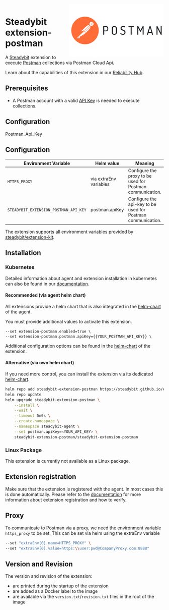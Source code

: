 <img src="./postman.png" width="300" align="right" alt="Kong logo">

# Steadybit extension-postman

A [Steadybit](https://www.steadybit.com/) extension to execute [Postman](https://www.postman.com/) collections via Postman Cloud Api.

Learn about the capabilities of this extension in our [Reliability Hub](https://hub.steadybit.com/extension/com.steadybit.extension_postman).

## Prerequisites

- A Postman account with a
	valid [API Key](https://www.postman.com/postman/workspace/postman-public-workspace/documentation/12959542-c8142d51-e97c-46b6-bd77-52bb66712c9a#authentication)
	is needed to execute collections.

## Configuration

Postman_Api_Key
## Configuration

| Environment Variable                  | Helm value             | Meaning                                                     | Required | Default |
|---------------------------------------|------------------------|-------------------------------------------------------------|----------|---------|
| `HTTPS_PROXY`                         | via extraEnv variables | Configure the proxy to be used for Postman communication.   | no       |         |
| `STEADYBIT_EXTENSION_POSTMAN_API_KEY` | postman.apiKey         | Configure the api-key to be used for Postman communication. | yes      |         |

The extension supports all environment variables provided by [steadybit/extension-kit](https://github.com/steadybit/extension-kit#environment-variables).

## Installation

### Kubernetes

Detailed information about agent and extension installation in kubernetes can also be found in
our [documentation](https://docs.steadybit.com/install-and-configure/install-agent/install-on-kubernetes).

#### Recommended (via agent helm chart)

All extensions provide a helm chart that is also integrated in the
[helm-chart](https://github.com/steadybit/helm-charts/tree/main/charts/steadybit-agent) of the agent.

You must provide additional values to activate this extension.

```
--set extension-postman.enabled=true \
--set extension-postman.postman.apiKey={{YOUR_POSTMAN_API_KEY}} \
```

Additional configuration options can be found in
the [helm-chart](https://github.com/steadybit/extension-postman/blob/main/charts/steadybit-extension-postman/values.yaml) of the
extension.

#### Alternative (via own helm chart)

If you need more control, you can install the extension via its
dedicated [helm-chart](https://github.com/steadybit/extension-postman/blob/main/charts/steadybit-extension-postman).

```bash
helm repo add steadybit-extension-postman https://steadybit.github.io/extension-postman
helm repo update
helm upgrade steadybit-extension-postman \
    --install \
    --wait \
    --timeout 5m0s \
    --create-namespace \
    --namespace steadybit-agent \
    --set postman.apiKey=<YOUR_API_KEY> \
    steadybit-extension-postman/steadybit-extension-postman
```

### Linux Package

This extension is currently not available as a Linux package.

## Extension registration

Make sure that the extension is registered with the agent. In most cases this is done automatically. Please refer to
the [documentation](https://docs.steadybit.com/install-and-configure/install-agent/extension-registration) for more
information about extension registration and how to verify.

## Proxy
To communicate to Postman via a proxy, we need the environment variable `https_proxy` to be set.
This can be set via helm using the extraEnv variable

```bash
--set "extraEnv[0].name=HTTPS_PROXY" \
--set "extraEnv[0].value=https:\\user:pwd@CompanyProxy.com:8888"
```

## Version and Revision

The version and revision of the extension:
- are printed during the startup of the extension
- are added as a Docker label to the image
- are available via the `version.txt`/`revision.txt` files in the root of the image
